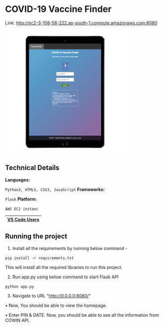 # COVID-19 Vaccine Finder

Link: http://ec2-3-108-58-222.ap-south-1.compute.amazonaws.com:8080

<img style="text-align: center;" src="https://github.com/AkhileshThite/COVID-19-VaccineFinder/blob/main/static/images/ipad.png" width="400" height="400"></img>

## Technical Details
**Languages:**

```Python3, HTML5, CSS3, JavaScript```
**Frameworks:** 

```Flask```
**Platform:** 

```AWS EC2 instanc```





| [VS Code Users](docs/VScode_users.md) |
| ------------- |

## Running the project
1.  Install all the requirements by running below command -
```
pip install -r requirements.txt
```
This will install all the required libraries to run this project.

2. Run app.py using below command to start Flask API
```
python app.py
```
3. Navigate to URL "http://0.0.0.0:8080/"

• Now, You should be able to view the homepage.

• Enter PIN & DATE. Now, you should be able to see all the information from COWIN API.
